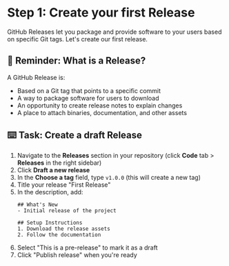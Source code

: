 # Step 1: Create your first Release

GitHub Releases let you package and provide software to your users based on specific Git tags. Let's create our first release.

## 📝 Reminder: What is a Release?

A GitHub Release is:
- Based on a Git tag that points to a specific commit
- A way to package software for users to download
- An opportunity to create release notes to explain changes
- A place to attach binaries, documentation, and other assets

## :keyboard: Task: Create a draft Release

1. Navigate to the **Releases** section in your repository (click **Code** tab > **Releases** in the right sidebar)
2. Click **Draft a new release**
3. In the **Choose a tag** field, type `v1.0.0` (this will create a new tag)
4. Title your release "First Release"
5. In the description, add:
   ```
   ## What's New
   - Initial release of the project
   
   ## Setup Instructions
   1. Download the release assets
   2. Follow the documentation
   ```
6. Select "This is a pre-release" to mark it as a draft
7. Click "Publish release" when you're ready



